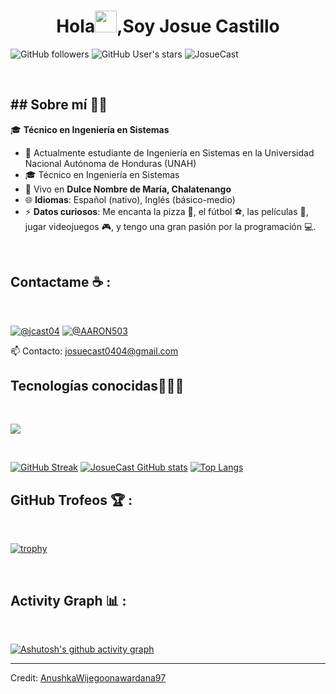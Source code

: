 <!--<div align="center" width="50">
    <img alt="JosueCast" src="https://avatars.githubusercontent.com/u/126531292?v=4" width="300" "/>
</div>-->
<h1 align="center">Hola<img src="https://media.giphy.com/media/hvRJCLFzcasrR4ia7z/giphy.gif" width="35">,Soy Josue Castillo</h1>

![GitHub followers](https://img.shields.io/github/followers/JosueCast?style=social) ![GitHub User's stars](https://img.shields.io/github/stars/JosueCast?style=social)  <img src="https://komarev.com/ghpvc/?username=JosueCast" alt="JosueCast" />

<!--![Visitor](https://visitor-badge.laobi.icu/badge?page_id=JosueCast.repoName)-->

<br>
<h2>## Sobre mí 🧑‍💻</h2>

🎓 **Técnico en Ingeniería en Sistemas**

- 🏢 Actualmente estudiante de Ingeniería en Sistemas en la Universidad Nacional Autónoma de Honduras (UNAH)
- 🎓 Técnico en Ingeniería en Sistemas
- 🏡 Vivo en **Dulce Nombre de María, Chalatenango**
- 🌐 **Idiomas**: Español (nativo), Inglés (básico-medio)
- ⚡ **Datos curiosos**: Me encanta la pizza 🍕, el fútbol ⚽, las películas 🎥, jugar videojuegos 🎮, y tengo una gran pasión por la programación 💻.


<br>

## Contactame ☕ :

<br>

[![@_jcast04_](https://img.icons8.com/fluency/48/000000/instagram-new.png "@_jcast04_")](https://www.instagram.com/_jcast04_/) 
[![@AARON503](https://img.icons8.com/fluency/48/000000/facebook.png "@Josue Castillo")](https://www.facebook.com/AARON503)

<!--[![@Josue Castillo](https://img.icons8.com/fluency/48/000000/linkedin.png "@anushkawijegoonawardana97")](https://www.linkedin.com/in/anushkawijegoonawardana97/)
[![@anushka_wije](https://img.icons8.com/fluency/48/000000/twitter-squared.png "@anushka_wije")](https://twitter.com/anushka_wije)
[![@0711971313](https://img.icons8.com/fluency/48/000000/phone-disconnected.png "@0711971313")](tel:+50370837654)
[![@josuecast0404@gmail.com](https://img.icons8.com/fluency/48/000000/apple-mail.png "@josuecast0404@gmail.com")](josuecast0404@gmail.com)-->
📫 Contacto: josuecast0404@gmail.com
<br>

## Tecnologías conocidas👨🏻‍💻

<br>
<p align="left">
  <a href="https://skillicons.dev">
    <img src="https://skillicons.dev/icons?i=kotlin,cs,java,php,py,css,html,js,nodejs,mysql,postgres,firebase,git,github,bootstrap,vuetify,django,dotnet,jquery,laravel,spring,vue,postman,eclipse,vscode,ai,ps&perline=12" />
  </a>
</p>

<br>



[![GitHub Streak](https://github-readme-streak-stats.herokuapp.com?user=JosueCast&theme=algolia&date_format=M%20j%5B%2C%20Y%5D)](https://git.io/streak-stats)
[![JosueCast GitHub stats](https://github-readme-stats.vercel.app/api?username=JosueCast&theme=algolia)](https://github.com/JosueCast/github-readme-stats)
[![Top Langs](https://github-readme-stats.vercel.app/api/top-langs/?username=JosueCast&theme=algolia)](https://github.com/JosueCast/github-readme-stats)
<br>

## GitHub Trofeos 🏆 :

<br>

[![trophy](https://github-profile-trophy.vercel.app/?username=JosueCast)](https://github.com/JosueCast/github-profile-trophy)

<br>

## Activity Graph 📊 :

<br>

[![Ashutosh's github activity graph](https://activity-graph.herokuapp.com/graph?username=AnushkaWijegoonawardana97&bg_color=000&color=fff&line=00E676&point=fff&hide_border=true)](https://github.com/ashutosh00710/github-readme-activity-graph)

---

Credit: [AnushkaWijegoonawardana97](https://github.com/AnushkaWijegoonawardana97)
